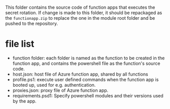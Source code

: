 This folder contains the source code of function apps that executes the secret rotation. If change is made to this folder, it should be repackaged as the `functionapp.zip` to replace the one in the module root folder and be pushed to the repository.

# file list
* function folder: each folder is named as the function to be created in the function app, and contains the powershell file as the function's source code.
* host.json: host file of Azure function app, shared by all functions
* profile.ps1: execute user defined commands when the function app is booted up, used for e.g. authentication.
* proxies.json: proxy file of Azure function app.
* requirements.psd1: Specify powershell modules and their versions used by the app.
